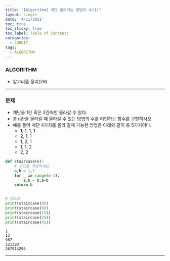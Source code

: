 ```yaml
---
title: "[Algorithm] 계단 올라가는 방법의 수(1)"
layout: single
date: '4/11/2021'
toc: true
toc_sticky: true
toc_label: Table of Contents
categories:
  - CODEIT
tags:
  - ALGORITHM
---
```


### ALGORITHM
* 알고리즘 정리(29)

---

### 문제
* 계단을 1칸 혹은 2칸씩만 올라갈 수 있다.
* 총 n칸을 올라갈 때 올라갈 수 있는 방법의 수를 리턴하는 함수를 구현하시오
* 예를 들어 계단 4가지를 올라 갈때 가능한 방법은 아래와 같이 총 5가지이다.
    * 1, 1, 1, 1
    * 2, 1, 1
    * 1, 2, 1
    * 1, 1, 2
    * 2, 2


```python
def staircase(n):
    # 코드를 작성하세요.
    a,b = 1,1
    for _ in range(n-1):
        a,b = b,a+b
    return b
        

# 테스트
print(staircase(0))
print(staircase(6))
print(staircase(15))
print(staircase(25))
print(staircase(41))

```

    1
    13
    987
    121393
    267914296


---
